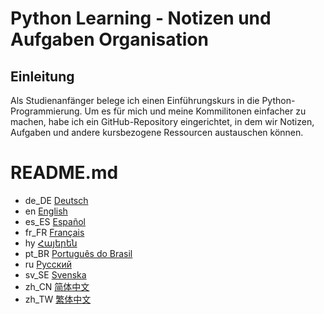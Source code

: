 # Python Learning - Notizen und Aufgaben Organisation
## Einleitung
Als Studienanfänger belege ich einen Einführungskurs in die Python-Programmierung. Um es für mich und meine Kommilitonen einfacher zu machen, habe ich ein GitHub-Repository eingerichtet, in dem wir Notizen, Aufgaben und andere kursbezogene Ressourcen austauschen können.
# README.md
- de_DE [Deutsch](README.de_DE.md)
- en [English](README.md)
- es_ES [Español](README.es_ES.md)
- fr_FR [Français](README.fr_FR.md)
- hy [Հայերեն](README.hy.md)
- pt_BR [Português do Brasil](README.pt_BR.md)
- ru [Русский](README.ru.md)
- sv_SE [Svenska](README.sv_SE.md)
- zh_CN [简体中文](README.zh_CN.md)
- zh_TW [繁体中文](README.zh_TW.md)
